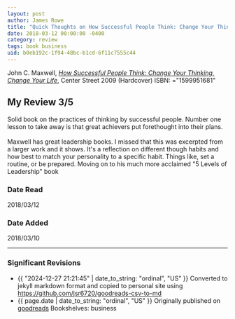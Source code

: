```yaml
---
layout: post
author: James Rowe
title: "Quick Thoughts on How Successful People Think: Change Your Thinking, Change Your Life"
date: 2018-03-12 00:00:00 -0400
category: review
tags: book business
uid: b0eb192c-1f94-48bc-b1cd-6f11c7555c44
---
```


John C. Maxwell, *[How Successful People Think: Change Your Thinking, Change Your Life](https://www.goodreads.com/book/show/6012533)*,  Center Street 2009 (Hardcover) ISBN: ="1599951681"

## My Review 3/5

Solid book on the practices of thinking by successful people. Number one lesson to take away is that great achievers put forethought into their plans.<br/><br/>Maxwell has great leadership books. I missed that this was excerpted from a larger work and it shows. It's a reflection on different though habits and how best to match your personality to a specific habit. Things like, set a routine, or be prepared. Moving on to his much more acclaimed "5 Levels of Leadership" book

### Date Read
2018/03/12

### Date Added
2018/03/10

---

### Significant Revisions

- {{ "2024-12-27 21:21:45" | date_to_string: "ordinal", "US" }} Converted to jekyll markdown format and copied to personal site using <https://github.com/jsr6720/goodreads-csv-to-md>
- {{ page.date | date_to_string: "ordinal", "US" }} Originally published on [goodreads](https://www.goodreads.com) Bookshelves: business